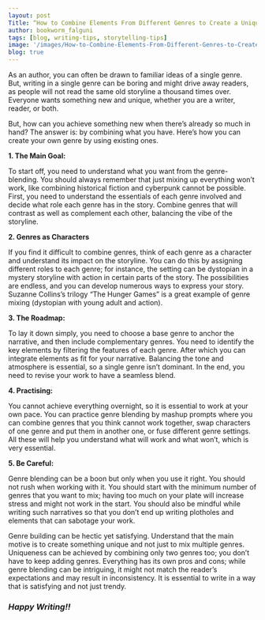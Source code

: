 ```yaml
---
layout: post
Title: “How to Combine Elements From Different Genres to Create a Unique Narrative”
author: bookworm_falguni
tags: [blog, writing-tips, storytelling-tips]
image: '/images/How-to-Combine-Elements-From-Different-Genres-to-Create-Unique-Narrative.png'
blog: true
---
```

As an author, you can often be drawn to familiar ideas of a single genre. But, writing in a single genre can be boring and might drive away readers, as people will not read the same old storyline a thousand times over. Everyone wants something new and unique, whether you are a writer, reader, or both. 

But, how can you achieve something new when there’s already so much in hand? The answer is: by combining what you have. Here’s how you can create your own genre by using existing ones.
 
**1. The Main Goal:**
 
To start off, you need to understand what you want from the genre-blending. You should always remember that just mixing up everything won’t work, like combining historical fiction and cyberpunk cannot be possible. First, you need to understand the essentials of each genre involved and decide what role each genre has in the story. Combine genres that will contrast as well as complement each other, balancing the vibe of the storyline.
  
**2. Genres as Characters**
 
If you find it difficult to combine genres, think of each genre as a character and understand its impact on the storyline. You can do this by assigning different roles to each genre; for instance, the setting can be dystopian in a mystery storyline with action in certain parts of the story. The possibilities are endless, and you can develop numerous ways to express your story. Suzanne Collins’s trilogy “The Hunger Games” is a great example of genre mixing (dystopian with young adult and action).
 
**3. The Roadmap:**
 
To lay it down simply, you need to choose a base genre to anchor the narrative, and then include complementary genres. You need to identify the key elements by filtering the features of each genre. After which you can integrate elements as fit for your narrative. Balancing the tone and atmosphere is essential, so a single genre isn’t dominant. In the end, you need to revise your work to have a seamless blend.
  
**4. Practising:**
 
You cannot achieve everything overnight, so it is essential to work at your own pace. You can practice genre blending by mashup prompts where you can combine genres that you think cannot work together, swap characters of one genre and put them in another one, or fuse different genre settings. All these will help you understand what will work and what won’t, which is very essential.
 
**5. Be Careful:**
 
Genre blending can be a boon but only when you use it right. You should not rush when working with it. You should start with the minimum number of genres that you want to mix; having too much on your plate will increase stress and might not work in the start. You should also be mindful while writing such narratives so that you don’t end up writing plotholes and elements that can sabotage your work.
 	
Genre building can be hectic yet satisfying. Understand that the main motive is to create something unique and not just to mix multiple genres. Uniqueness can be achieved by combining only two genres too; you don’t have to keep adding genres. Everything has its own pros and cons; while genre blending can be intriguing, it might not match the reader’s expectations and may result in inconsistency. It is essential to write in a way that is satisfying and not just trendy.

### ***Happy Writing!!***
